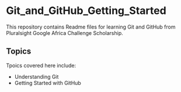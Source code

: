 # Git_and_GitHub_Getting_Started
This repository contains Readme files for learning Git and GitHub from Pluralsight Google Africa Challenge Scholarship.

## Topics
Tpoics covered here include:
* Understanding Git
* Getting Started with GitHub

